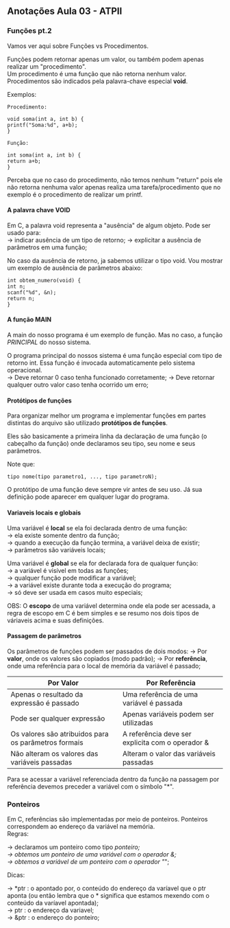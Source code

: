## Anotações Aula 03 - ATPII

### **Funções pt.2**
Vamos ver aqui sobre Funções vs Procedimentos.

Funções podem retornar apenas um valor, ou também podem apenas realizar um "procedimento".  
Um procedimento é uma função que não retorna nenhum valor. Procedimentos são indicados pela palavra-chave especial **void**.

Exemplos:  
```
Procedimento:

void soma(int a, int b) {
printf("Soma:%d", a+b);
}
```

```
Função:

int soma(int a, int b) {
return a+b;
}
```

Perceba que no caso do procedimento, não temos nenhum "return" pois ele não retorna nenhuma valor apenas realiza uma tarefa/procedimento que no exemplo é o procedimento de realizar um printf.

#### **A palavra chave VOID**

Em C, a palavra void representa a "ausência" de algum objeto. Pode ser usado para:  
-> indicar ausência de um tipo de retorno;
-> explicitar a ausência de parâmetros em uma função;

No caso da ausência de retorno, ja sabemos utilizar o tipo void. Vou mostrar um exemplo de ausência de parâmetros abaixo:

```
int obtem_numero(void) {
int n;
scanf("%d", &n);
return n;
}
```

#### **A função MAIN**

A main do nosso programa é um exemplo de função. Mas no caso, a função *PRINCIPAL* do nosso sistema.

O programa principal do nossos sistema é uma função especial com tipo de retorno int. Essa função é invocada automaticamente pelo sistema operacional.  
-> Deve retornar 0 caso tenha funcionado corretamente;
-> Deve retornar qualquer outro valor caso tenha ocorrido um erro;

#### **Protótipos de funções**

Para organizar melhor um programa e implementar funções em partes distintas do arquivo são utilizado **protótipos de funções**.

Eles são basicamente a primeira linha da declaração de uma função (o cabeçalho da função) onde declaramos seu tipo, seu nome e seus parâmetros.

Note que:
```
tipo nome(tipo parametro1, ..., tipo parametroN);
```

O protótipo de uma função deve sempre vir antes de seu uso. Já sua definição pode aparecer em qualquer lugar do programa.

#### **Variaveis locais e globais**

Uma variável é **local** se ela foi declarada dentro de uma função:  
-> ela existe somente dentro da função;  
-> quando a execução da função termina, a variável deixa de existir;  
-> parâmetros são variáveis locais;

Uma variável é **global** se ela for declarada fora de qualquer função:  
-> a variável é visível em todas as funções;  
-> qualquer função pode modificar a variável;  
-> a variável existe durante toda a execução do programa;  
-> só deve ser usada em casos muito especiais;

OBS: O **escopo** de uma variável determina onde ela pode ser acessada, a regra de escopo em C é bem simples e se resumo nos dois tipos de váriaveis acima e suas definições.

#### **Passagem de parâmetros**

Os parâmetros de funções podem ser passados de dois modos:
-> Por **valor**, onde os valores são copiados (modo padrão);
-> Por **referência**, onde uma referência para o local de memória da variável é passado;

| Por Valor                                            | Por Referência |
| ---------------------------------------------------- | ----------------------------------------------- |
| Apenas o resultado da expressão é passado            | Uma referência de uma variável é passada        |
| Pode ser qualquer expressão                          | Apenas variáveis podem ser utilizadas           |
| Os valores são atribuidos para os parâmetros formais | A referência deve ser explicita com o operador &|
| Não alteram os valores das variáveis passadas        | Alteram o valor das variáveis passadas          |

Para se acessar a variável referenciada dentro da função na passagem por referência devemos preceder a variável com o símbolo "*".

### **Ponteiros**

Em C, referências são implementadas por meio de ponteiros. Ponteiros correspondem ao endereço da variável na memória.  
Regras:

-> declaramos um ponteiro como tipo *ponteiro;  
-> obtemos um ponteiro de uma variável com o operador &;  
-> obtemos a variável de um ponteiro com o operador "*";

Dicas:

-> *ptr : o apontado por, o conteúdo do endereço da varíavel que o ptr aponta (ou então lembra que o * significa que estamos mexendo com o conteúdo da varíavel apontada);  
-> ptr : o endereço da variavel;  
-> &ptr : o endereço do ponteiro;